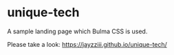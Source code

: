 # unique-tech
A sample landing page which Bulma CSS is used.

Please take a look:
https://jayzziii.github.io/unique-tech/
